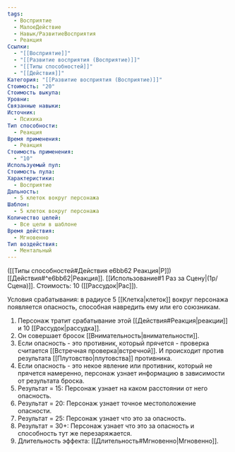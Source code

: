 ```yaml
---
tags:
  - Восприятие
  - МалоеДействие
  - Навык/РазвитиеВосприятия
  - Реакция
Ссылки:
  - "[[Восприятие]]"
  - "[[Развитие восприятия (Восприятие)]]"
  - "[[Типы способностей]]"
  - "[[Действия]]"
Категория: "[[Развитие восприятия (Восприятие)]]"
Стоимость: "20"
Стоимость выкупа: 
Уровни: 
Связанные навыки: 
Источник:
  - Психика
Тип способности:
  - Реакция
Время применения:
  - Реакция
Стоимость применения:
  - "10"
Используемый пул: 
Стоимость пула: 
Характеристики:
  - Восприятие
Дальность:
  - 5 клеток вокруг персонажа
Шаблон:
  - 5 клеток вокруг персонажа
Количество целей:
  - Все цели в шаблоне
Время действия:
  - Мгновенно
Тип воздействия:
  - Ментальный
---
```

([[Типы способностей#Действия e6bb62 Реакция|Р]]) [[Действия#^e6bb62|Реакция]]. [[Использование#1 Раз за Сцену|(1р/Сцена)]]. Стоимость: 10 ([[Рассудок|Рас]]).

Условия срабатывания: в радиусе 5 [[Клетка|клеток]] вокруг персонажа появляется опасность, способная навредить ему или его союзникам.

1. Персонаж тратит срабатывание этой [[Действия#Реакция|реакции]] и 10 [[Рассудок|рассудка]].
2. Он совершает бросок [[Внимательность|внимательности]].
3. Если опасность - это противник, который прячется - проверка считается [[Встречная проверка|встречной]]. И происходит против результата [[Плутовство|плутовства]] противника. 
4. Если опасность - это некое явление или противник, который не прячется намеренно, персонаж узнает информацию в зависимости от результата броска.
5. Результат = 15: Персонаж узнает на каком расстоянии от него опасность.
6. Результат = 20: Персонаж узнает точное местоположение опасности. 
7. Результат = 25: Персонаж узнает что это за опасность.
8. Результат = 30+: Персонаж узнает что это за опасность и способность тут же перезаряжается. 
9. Длительность эффекта: [[Длительность#Мгновенно|Мгновенно]].
